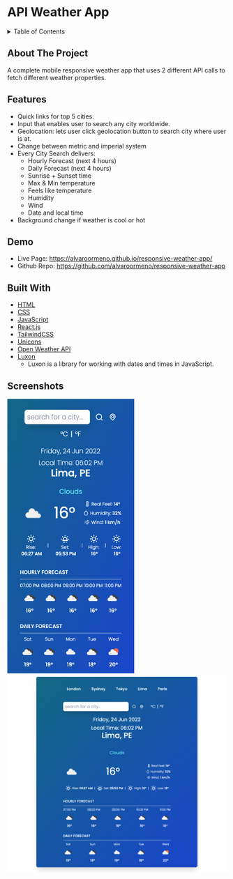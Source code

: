 
# API Weather App


<!-- TABLE OF CONTENTS -->
<details>
  <summary>Table of Contents</summary>

  - [About The Project](#about-the-project)
  - [Features](#features)
  - [Demo](#demo)
  - [Built With](#built-with)
  - [Screenshots](#screenshots)
</details>


## About The Project
A complete mobile responsive weather app that uses 2 different API calls to fetch different weather properties.

## Features
- Quick links for top 5 cities.
- Input that enables user to search any city worldwide.
- Geolocation: lets user click geolocation button to search city where user is at.
- Change between metric and imperial system
- Every City Search delivers:
    - Hourly Forecast (next 4 hours)
    - Daily Forecast (next 4 hours)
    - Sunrise + Sunset time
    - Max & Min temperature
    - Feels like temperature
    - Humidity
    - Wind
    - Date and local time
- Background change if weather is cool or hot




## Demo
- Live Page: https://alvaroormeno.github.io/responsive-weather-app/
- Github Repo: https://github.com/alvaroormeno/responsive-weather-app

## Built With 
- [HTML](https://developer.mozilla.org/en-US/docs/Web/HTML)
- [CSS](https://developer.mozilla.org/en-US/docs/Web/CSS)
- [JavaScript](https://developer.mozilla.org/en-US/docs/Web/JavaScript)
- [React.js](https://reactjs.org/)
- [TailwindCSS](https://tailwindcss.com/)
- [Unicons](https://iconscout.com/unicons)
- [Open Weather API](https://openweathermap.org/)
- [Luxon](https://www.npmjs.com/package/luxon)
    - Luxon is a library for working with dates and times in JavaScript.


## Screenshots
![Screenshot 1](src/assets/screenshot-mobile.png)
![Screenshot 2](src/assets/screenshot1.png)